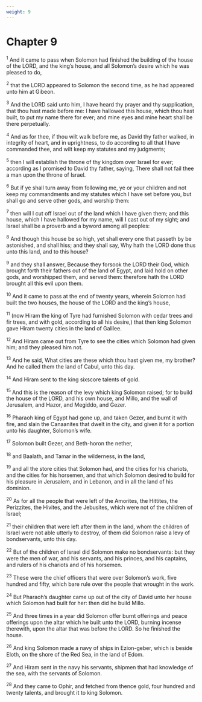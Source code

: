 ```yaml
---
weight: 9
---
```


# Chapter 9

<sup>1</sup> And it came to pass when Solomon had finished the building of the house of the LORD, and the king’s house, and all Solomon’s desire which he was pleased to do, 

<sup>2</sup> that the LORD appeared to Solomon the second time, as he had appeared unto him at Gibeon. 

<sup>3</sup> And the LORD said unto him, I have heard thy prayer and thy supplication, that thou hast made before me: I have hallowed this house, which thou hast built, to put my name there for ever; and mine eyes and mine heart shall be there perpetually. 

<sup>4</sup> And as for thee, if thou wilt walk before me, as David thy father walked, in integrity of heart, and in uprightness, to do according to all that I have commanded thee, and wilt keep my statutes and my judgments; 

<sup>5</sup> then I will establish the throne of thy kingdom over Israel for ever; according as I promised to David thy father, saying, There shall not fail thee a man upon the throne of Israel. 

<sup>6</sup> But if ye shall turn away from following me, ye or your children and not keep my commandments and my statutes which I have set before you, but shall go and serve other gods, and worship them: 

<sup>7</sup> then will I cut off Israel out of the land which I have given them; and this house, which I have hallowed for my name, will I cast out of my sight; and Israel shall be a proverb and a byword among all peoples: 

<sup>8</sup> And though this house be so high, yet shall every one that passeth by be astonished, and shall hiss; and they shall say, Why hath the LORD done thus unto this land, and to this house? 

<sup>9</sup> and they shall answer, Because they forsook the LORD their God, which brought forth their fathers out of the land of Egypt, and laid hold on other gods, and worshipped them, and served them: therefore hath the LORD brought all this evil upon them. 

<sup>10</sup> And it came to pass at the end of twenty years, wherein Solomon had built the two houses, the house of the LORD and the king’s house, 

<sup>11</sup> (now Hiram the king of Tyre had furnished Solomon with cedar trees and fir trees, and with gold, according to all his desire,) that then king Solomon gave Hiram twenty cities in the land of Galilee. 

<sup>12</sup> And Hiram came out from Tyre to see the cities which Solomon had given him; and they pleased him not. 

<sup>13</sup> And he said, What cities are these which thou hast given me, my brother? And he called them the land of Cabul, unto this day. 

<sup>14</sup> And Hiram sent to the king sixscore talents of gold. 

<sup>15</sup> And this is the reason of the levy which king Solomon raised; for to build the house of the LORD, and his own house, and Millo, and the wall of Jerusalem, and Hazor, and Megiddo, and Gezer. 

<sup>16</sup> Pharaoh king of Egypt had gone up, and taken Gezer, and burnt it with fire, and slain the Canaanites that dwelt in the city, and given it for a portion unto his daughter, Solomon’s wife. 

<sup>17</sup> Solomon built Gezer, and Beth-horon the nether, 

<sup>18</sup> and Baalath, and Tamar in the wilderness, in the land, 

<sup>19</sup> and all the store cities that Solomon had, and the cities for his chariots, and the cities for his horsemen, and that which Solomon desired to build for his pleasure in Jerusalem, and in Lebanon, and in all the land of his dominion. 

<sup>20</sup> As for all the people that were left of the Amorites, the Hittites, the Perizzites, the Hivites, and the Jebusites, which were not of the children of Israel; 

<sup>21</sup> their children that were left after them in the land, whom the children of Israel were not able utterly to destroy, of them did Solomon raise a levy of bondservants, unto this day. 

<sup>22</sup> But of the children of Israel did Solomon make no bondservants: but they were the men of war, and his servants, and his princes, and his captains, and rulers of his chariots and of his horsemen. 

<sup>23</sup> These were the chief officers that were over Solomon’s work, five hundred and fifty, which bare rule over the people that wrought in the work. 

<sup>24</sup> But Pharaoh’s daughter came up out of the city of David unto her house which Solomon had built for her: then did he build Millo. 

<sup>25</sup> And three times in a year did Solomon offer burnt offerings and peace offerings upon the altar which he built unto the LORD, burning incense therewith, upon the altar that was before the LORD. So he finished the house. 

<sup>26</sup> And king Solomon made a navy of ships in Ezion-geber, which is beside Eloth, on the shore of the Red Sea, in the land of Edom. 

<sup>27</sup> And Hiram sent in the navy his servants, shipmen that had knowledge of the sea, with the servants of Solomon. 

<sup>28</sup> And they came to Ophir, and fetched from thence gold, four hundred and twenty talents, and brought it to king Solomon. 


